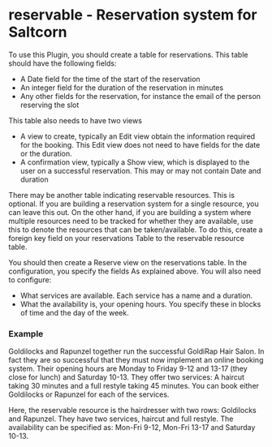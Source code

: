 # reservable - Reservation system for Saltcorn

To use this Plugin, you should create a table for reservations. This table should have the following fields:

- A Date field for the time of the start of the reservation
- An integer field for the duration of the reservation in minutes
- Any other fields for the reservation, for instance the email of the person reserving the slot

This table also needs to have two views

- A view to create, typically an Edit view obtain the information required for the booking.
  This Edit view does not need to have fields for the date or the duration.
- A confirmation view, typically a Show view, which is displayed to the user on a successful reservation.
  This may or may not contain Date and duration

There may be another table indicating reservable resources. This is optional. If you are building a reservation system
for a single resource, you can leave this out. On the other hand, if you are building a system where multiple resources
need to be tracked for whether they are available, use this to denote the resources that can be taken/available.
To do this, create a foreign key field on your reservations Table to the reservable resource table.

You should then create a Reserve view on the reservations table. In the configuration, you specify the fields
As explained above. You will also need to configure:

- What services are available. Each service has a name and a duration.
- What the availability is, your opening hours. You specify these in blocks of time and the day of the week.

### Example

Goldilocks and Rapunzel together run the successful GoldiRap Hair Salon. In fact they are so successful that
they must now implement an online booking system. Their opening hours are Monday to Friday 9-12 and 13-17
(they close for lunch) and Saturday 10-13. They offer two services: A haircut taking 30 minutes
and a full restyle taking 45 minutes. You can book either Goldilocks or Rapunzel for each of the services.

Here, the reservable resource is the hairdresser with two rows: Goldilocks and Rapunzel. They have two services,
haircut and full restyle. The availability can be specified as: Mon-Fri 9-12, Mon-Fri 13-17 and Saturday 10-13.
